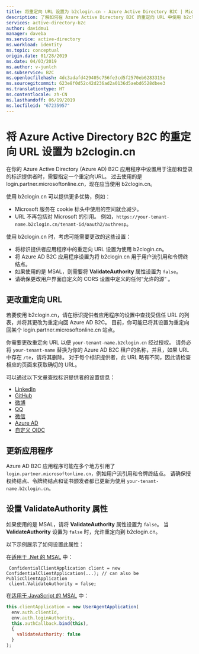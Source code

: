 ```yaml
---
title: 将重定向 URL 设置为 b2clogin.cn - Azure Active Directory B2C | Microsoft Docs
description: 了解如何在 Azure Active Directory B2C 的重定向 URL 中使用 b2clogin.cn。
services: active-directory-b2c
author: davidmu1
manager: daveba
ms.service: active-directory
ms.workload: identity
ms.topic: conceptual
origin.date: 01/28/2019
ms.date: 04/03/2019
ms.author: v-junlch
ms.subservice: B2C
ms.openlocfilehash: 4dc3adafd429405c756fe3cd5f2570eb6283315e
ms.sourcegitcommit: 623e8f0d52c42d236ad2a0136d5aebd6528dbee3
ms.translationtype: HT
ms.contentlocale: zh-CN
ms.lasthandoff: 06/19/2019
ms.locfileid: "67235957"
---
```

# <a name="set-redirect-urls-to-b2clogincn-for-azure-active-directory-b2c"></a>将 Azure Active Directory B2C 的重定向 URL 设置为 b2clogin.cn

在你的 Azure Active Directory (Azure AD) B2C 应用程序中设置用于注册和登录的标识提供者时，需要指定一个重定向URL。 过去使用的是 login.partner.microsoftonline.cn，现在应当使用 b2clogin.cn。

使用 b2clogin.cn 可以提供更多优势，例如：

- Microsoft 服务在 cookie 标头中使用的空间就会减少。
- URL 不再包括对 Microsoft 的引用。 例如，`https://your-tenant-name.b2clogin.cn/tenant-id/oauth2/authresp`。

使用 b2clogin.cn 时，考虑可能需要更改的这些设置：

- 将标识提供者应用程序中的重定向 URL 设置为使用 b2clogin.cn。 
- 将 Azure AD B2C 应用程序设置为将 b2clogin.cn 用于用户流引用和令牌终结点。 
- 如果使用的是 MSAL，则需要将 **ValidateAuthority** 属性设置为 `false`。
- 请确保更改用户界面自定义的 CORS 设置中定义的任何“允许的源”  。  

## <a name="change-redirect-urls"></a>更改重定向 URL

若要使用 b2clogin.cn，请在标识提供者应用程序的设置中查找受信任 URL 的列表，并将其更改为重定向回 Azure AD B2C。  目前，你可能已将其设置为重定向回某个 login.partner.microsoftonline.cn 站点。 

你需要更改重定向 URL 以便 `your-tenant-name.b2clogin.cn` 经过授权。 请务必将 `your-tenant-name` 替换为你的 Azure AD B2C 租户的名称，并且，如果 URL 中存在 `/te`，请将其删除。 对于每个标识提供者，此 URL 略有不同，因此请检查相应的页面来获取确切的 URL。

可以通过以下文章查找标识提供者的设置信息：

- [LinkedIn](active-directory-b2c-setup-li-app.md)
- [GitHub](active-directory-b2c-setup-github-app.md)
- [微博](active-directory-b2c-setup-weibo-app.md)
- [QQ](active-directory-b2c-setup-qq-app.md)
- [微信](active-directory-b2c-setup-wechat-app.md)
- [Azure AD](active-directory-b2c-setup-oidc-azure-active-directory.md)
- [自定义 OIDC](active-directory-b2c-setup-oidc-idp.md)

## <a name="update-your-application"></a>更新应用程序

Azure AD B2C 应用程序可能在多个地方引用了 `login.partner.microsoftonline.cn`，例如用户流引用和令牌终结点。  请确保授权终结点、令牌终结点和证书颁发者都已更新为使用 `your-tenant-name.b2clogin.cn`。  

## <a name="set-the-validateauthority-property"></a>设置 ValidateAuthority 属性

如果使用的是 MSAL，请将 **ValidateAuthority** 属性设置为 `false`。 当 **ValidateAuthority** 设置为 `false` 时，允许重定向到 b2clogin.cn。 

以下示例展示了如何设置此属性：

在[适用于 .Net 的 MSAL](https://github.com/AzureAD/microsoft-authentication-library-for-dotnet) 中：

```CSharp
 ConfidentialClientApplication client = new ConfidentialClientApplication(...); // can also be PublicClientApplication
 client.ValidateAuthority = false;
```

在[适用于 JavaScript 的 MSAL](https://github.com/AzureAD/microsoft-authentication-library-for-js) 中：

```Javascript
this.clientApplication = new UserAgentApplication(
  env.auth.clientId,
  env.auth.loginAuthority,
  this.authCallback.bind(this),
  {
    validateAuthority: false
  }
);
```

